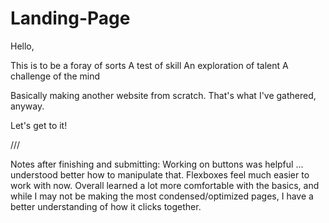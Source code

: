# Landing-Page

Hello,

This is to be a foray of sorts
A test of skill
An exploration of talent
A challenge of the mind

Basically making another website from scratch. That's what I've gathered, anyway.

Let's get to it!

///

Notes after finishing and submitting:
Working on buttons was helpful ... understood better how to manipulate that.
Flexboxes feel much easier to work with now.
Overall learned a lot more comfortable with the basics, and while I may not be 
making the most condensed/optimized pages, I have a better understanding of how it 
clicks together.

